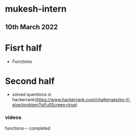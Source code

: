 # mukesh-intern

## 10th March 2022

# Fisrt half

- Functions

# Second half
- solved quentions in hackerrank(https://www.hackerrank.com/challenges/py-if-else/problem?isFullScreen=true)

### videos
 functions-- completed


 
